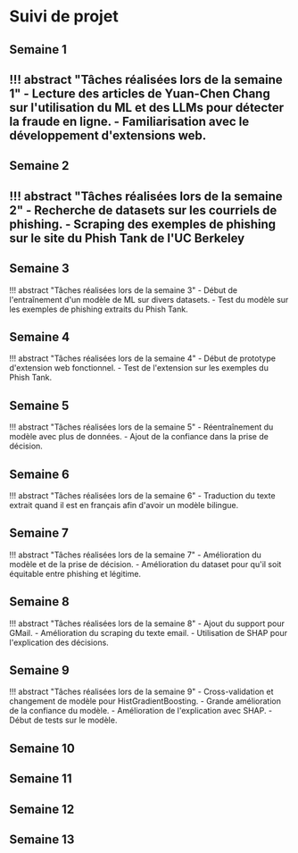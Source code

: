 # Suivi de projet

## Semaine 1

!!! abstract "Tâches réalisées lors de la semaine 1"
    - Lecture des articles de Yuan-Chen Chang sur l'utilisation du ML et des LLMs pour détecter la fraude en ligne.
    - Familiarisation avec le développement d'extensions web.
---

## Semaine 2

!!! abstract "Tâches réalisées lors de la semaine 2"
    - Recherche de datasets sur les courriels de phishing.
    - Scraping des exemples de phishing sur le site du Phish Tank de l'UC Berkeley
---

## Semaine 3

!!! abstract "Tâches réalisées lors de la semaine 3"
    - Début de l'entraînement d'un modèle de ML sur divers datasets.
    - Test du modèle sur les exemples de phishing extraits du Phish Tank.

## Semaine 4

!!! abstract "Tâches réalisées lors de la semaine 4"
    - Début de prototype d'extension web fonctionnel.
    - Test de l'extension sur les exemples du Phish Tank.

## Semaine 5

!!! abstract "Tâches réalisées lors de la semaine 5"
    - Réentraînement du modèle avec plus de données.
    - Ajout de la confiance dans la prise de décision.
    
## Semaine 6

!!! abstract "Tâches réalisées lors de la semaine 6"
    - Traduction du texte extrait quand il est en français afin d'avoir un modèle bilingue.

## Semaine 7

!!! abstract "Tâches réalisées lors de la semaine 7"
    - Amélioration du modèle et de la prise de décision.
    - Amélioration du dataset pour qu'il soit équitable entre phishing et légitime.

## Semaine 8

!!! abstract "Tâches réalisées lors de la semaine 8"
    - Ajout du support pour GMail.
    - Amélioration du scraping du texte email.
    - Utilisation de SHAP pour l'explication des décisions.

## Semaine 9

!!! abstract "Tâches réalisées lors de la semaine 9"
    - Cross-validation et changement de modèle pour HistGradientBoosting.
    - Grande amélioration de la confiance du modèle.
    - Amélioration de l'explication avec SHAP.
    - Début de tests sur le modèle.


## Semaine 10

## Semaine 11

## Semaine 12

## Semaine 13
